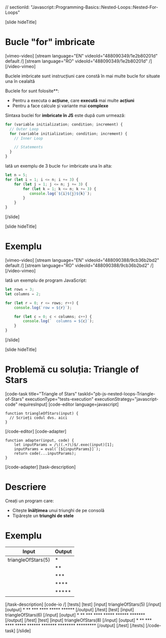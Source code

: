 // sectionId: "Javascript::Programming-Basics::Nested-Loops::Nested-For-Loops"

[slide hideTitle]

# Bucle "for" imbricate


[vimeo-video]
[stream language="EN" videoId="488090349/1e2b80201d" default /]
[stream language="RO" videoId="488090349/1e2b80201d"  /]
[/video-vimeo]


Buclele imbricate sunt instrucțiuni care constă în mai multe bucle for situate una în cealaltă

Buclele for sunt folosite**:

* Pentru a executa o **acțiune**, care **execută** mai multe **acțiuni**
* Pentru a face calcule și variante mai **complexe**

Sintaxa buclei for **imbricate în JS** este după cum urmează:

```js
for (variable initialization; condition; increment) {
  // Outer Loop 
  for (variable initialization; condition; increment) { 
    // Inner Loop

    // Statements
  }
}
```

Iată un exemplu de 3 bucle  `for` imbricate una în alta: 


```js live
let n = 5;
for (let i = 1; i <= n; i += 3) {
    for (let j = 1; j <= n; j += 3) {
        for (let k = 1; k <= n; k += 3) {
           console.log(`${i}${j}${k}`);
        }
    }
}
```
[/slide]

[slide hideTitle]
# Exemplu

[vimeo-video]
[stream language="EN" videoId="488090388/9cb36b2bd2" default /]
[stream language="RO" videoId="488090388/9cb36b2bd2"  /]
[/video-vimeo]

Iată un exemplu de program JavaScript:

```js live
let rows = 3;
let columns = 2;

for (let r = 0; r <= rows; r++) {
    console.log(`row = ${r}`);

    for (let c = 0; c < columns; c++) {
        console.log(`  columns = ${c}`);
    }
}
```
[/slide]

[slide hideTitle]
# Problemă cu soluția: Triangle of Stars
[code-task title="Triangle of Stars" taskId="pb-js-nested-loops-Triangle-of-Stars" executionType="tests-execution" executionStrategy="javascript-code" requiresInput]
[code-editor language=javascript]
```
function triangleOfStars(input) {
  // Scrieți codul dvs. aici
}
```
[/code-editor]
[code-adapter]
```
function adapter(input, code) {
    let inputParams = /\((.+)\)$/.exec(input)[1];
    inputParams = eval(`[${inputParams}]`);
    return code(...inputParams);
}
```
[/code-adapter]
[task-description]

# Descriere
Creați un program care:

* Citește **înălțimea** unui triunghi de pe consolă
* Tipărește un **triunghi de stele**
# Exemplu
| **Input** | **Output**| 
| --- | --- |
| triangleOfStars(5) | \* |
| | \*\* |
| | \*\*\* |
|  | \*\*\*\* |
| | \*\*\*\*\* |

[/task-description]
[code-io /]
[tests]
[test]
[input]
triangleOfStars(5)
[/input]
[output]
\*
\*\*
\*\*\*
\*\*\*\*
\*\*\*\*\*
\*\*\*\*\*\*
[/output]
[/test]
[test]
[input]
triangleOfStars(6)
[/input]
[output]
\*
\*\*
\*\*\*
\*\*\*\*
\*\*\*\*\*
\*\*\*\*\*\*
\*\*\*\*\*\*\*
[/output]
[/test]
[test]
[input]
triangleOfStars(8)
[/input]
[output]
\*
\*\*
\*\*\*
\*\*\*\*
\*\*\*\*\*
\*\*\*\*\*\*
\*\*\*\*\*\*\*
\*\*\*\*\*\*\*\*
\*\*\*\*\*\*\*\*\*
[/output]
[/test]
[/tests]
[/code-task]
[/slide]

